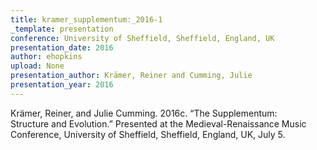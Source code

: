 ```yaml
---
title: kramer_supplementum:_2016-1
_template: presentation
conference: University of Sheffield, Sheffield, England, UK
presentation_date: 2016
author: ehopkins
upload: None
presentation_author: Krämer, Reiner and Cumming, Julie
presentation_year: 2016
---
```

Krämer, Reiner, and Julie Cumming. 2016c. “The Supplementum: Structure and Evolution.” Presented at the Medieval-Renaissance Music Conference, University of Sheffield, Sheffield, England, UK, July 5.